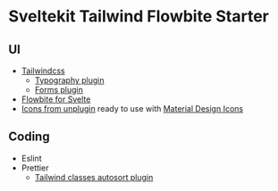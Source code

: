 # Sveltekit Tailwind Flowbite Starter
## UI
  - [Tailwindcss](https://tailwindcss.com/)
    - [Typography plugin](https://tailwindcss.com/docs/typography-plugin)
    - [Forms plugin](https://github.com/tailwindlabs/tailwindcss-forms)
  - [Flowbite for Svelte](https://flowbite-svelte.com/)
  - [Icons from unplugin](https://github.com/antfu/unplugin-icons) ready to use with [Material Design Icons](https://icones.js.org/collection/mdi)

## Coding
  - Eslint
  - Prettier
    - [Tailwind classes autosort plugin](https://github.com/tailwindlabs/prettier-plugin-tailwindcss)
